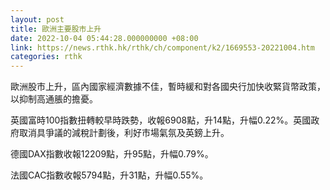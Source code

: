 ```yaml
---
layout: post
title: 歐洲主要股市上升
date: 2022-10-04 05:44:28.000000000 +08:00
link: https://news.rthk.hk/rthk/ch/component/k2/1669553-20221004.htm
categories: rthk
---
```


歐洲股市上升，區內國家經濟數據不佳，暫時緩和對各國央行加快收緊貨幣政策，以抑制高通脹的擔憂。

英國富時100指數扭轉較早時跌勢，收報6908點，升14點，升幅0.22%。英國政府取消具爭議的減稅計劃後，利好市場氣氛及英鎊上升。

德國DAX指數收報12209點，升95點，升幅0.79%。

法國CAC指數收報5794點，升31點，升幅0.55%。
